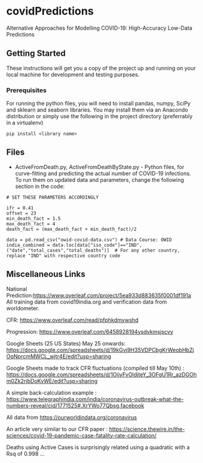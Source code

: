 # covidPredictions

Alternative Approaches for Modelling COVID-19: High-Accuracy Low-Data Predictions

## Getting Started

These instructions will get you a copy of the project up and running on your local machine for development and testing purposes. 

### Prerequisites

For running the python files, you will need to install pandas, numpy, SciPy and sklearn and seaborn libraries. You may install them via an Anacondo distribution or simply use the following in the project directory (preferrably in a virtualenv)

```
pip install <library name>
```

## Files

* ActiveFromDeath.py, ActiveFromDeathByState.py - Python files, for curve-fitting and predicting the actual number of COVID-19 infections. To run them on updated data and parameters, change the following section in the code:

```
# SET THESE PARAMETERS ACCORDINGLY

ifr = 0.41
offset = 23
min_death_fact = 1.5
max_death_fact = 4
death_fact = (max_death_fact + min_death_fact)/2

data = pd.read_csv("owid-covid-data.csv") # Data Course: OWID
india_combined = data.loc[data["iso_code"]=="IND",("date","total_cases","total_deaths")]  # For any other country, replace "IND" with respective country code

```

## Miscellaneous Links

National Prediction:https://www.overleaf.com/project/5ea933d883635f0001df191a
All training data from covid19india.org and verification data from worldometer.


CFR: https://www.overleaf.com/read/pfphkdmywshd


Progression: https://www.overleaf.com/6458928194ysdvkmsjscvy


Google Sheets (25 US States) May 25 onwards: https://docs.google.com/spreadsheets/d/19kGvj9H35VDPCbgKrWeobHbZjOqNprcmMWCL_wjtr4E/edit?usp=sharing

Google Sheets made to track CFR fluctuations (compiled till May 10th) : https://docs.google.com/spreadsheets/d/1OijyFvOldjteY_3OFgU1Rr_azDGOhm0Zk2rjbDoKvWE/edit?usp=sharing

A simple back-calculation example : https://www.telegraphindia.com/india/coronavirus-outbreak-what-the-numbers-reveal/cid/1771525#.XrYWo77Qbsg.facebook

All data from https://ourworldindata.org/coronavirus

An article very similar to our CFR paper : https://science.thewire.in/the-sciences/covid-19-pandemic-case-fatality-rate-calculation/


Deaths using Active Cases is surprisingly related using a quadratic with a Rsq of 0.998 ...
